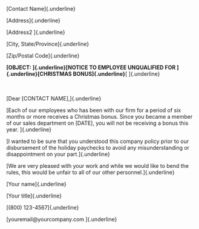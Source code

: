 [Contact Name]{.underline}

[Address]{.underline}

[Address2 ]{.underline}

[City, State/Province]{.underline}

[Zip/Postal Code]{.underline}

**[OBJECT: ]{.underline}[NOTICE TO EMPLOYEE UNQUALIFIED FOR
]{.underline}[CHRISTMAS BONUS]{.underline}**[ ]{.underline}

\
\
[Dear \[CONTACT NAME\],]{.underline}

[Each of our employees who has been with our firm for a period of six
months or more receives a Christmas bonus. Since you became a member of
our sales department on \[DATE\], you will not be receiving a bonus this
year. ]{.underline}

[I wanted to be sure that you understood this company policy prior to
our disbursement of the holiday paychecks to avoid any misunderstanding
or disappointment on your part.]{.underline}

[We are very pleased with your work and while we would like to bend the
rules, this would be unfair to all of our other personnel.]{.underline}

[Your name]{.underline}

[Your title]{.underline}

[(800) 123-4567]{.underline}

[youremail\@yourcompany.com ]{.underline}
